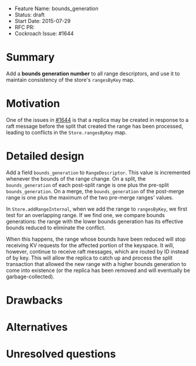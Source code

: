 - Feature Name: bounds_generation
- Status: draft
- Start Date: 2015-07-29
- RFC PR:
- Cockroach Issue: #1644

# Summary

Add a **bounds generation number** to all range descriptors, and use
it to maintain consistency of the store's `rangesByKey` map.

# Motivation

One of the issues in
[#1644](https://github.com/cockroachdb/cockroach/issues/1644) is that
a replica may be created in response to a raft message before the
split that created the range has been processed, leading to conflicts
in the `Store.rangesByKey` map.

# Detailed design

Add a field `bounds_generation` to `RangeDescriptor`. This value is
incremented whenever the bounds of the range change. On a split, the
`bounds_generation` of each post-split range is one plus the pre-split
`bounds_generation`. On a merge, the `bounds_generation` of the
post-merge range is one plus the maximum of the two pre-merge ranges'
values.

In `Store.addRangeInternal`, when we add the range to `rangesByKey`,
we first test for an overlapping range. If we find one, we compare
bounds generations: the range with the lower bounds generation has its
effective bounds reduced to eliminate the conflict.

When this happens, the range whose bounds have been reduced will stop
receiving KV requests for the affected portion of the keyspace. It
will, however, continue to receive raft messages, which are routed by
ID instead of by key. This will allow the replica to catch up and
process the split transaction that allowed the new range with a higher bounds generation to come into existence (or the replica has been removed and will eventually be garbage-collected).

# Drawbacks

# Alternatives

# Unresolved questions

